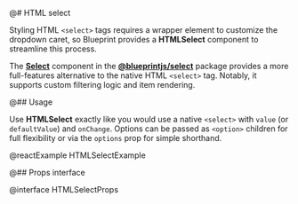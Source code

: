 @# HTML select

Styling HTML `<select>` tags requires a wrapper element to customize the dropdown caret, so Blueprint provides
a **HTMLSelect** component to streamline this process.

<div class="@ns-callout @ns-intent-success @ns-icon-info-sign @ns-callout-has-body-content">

The [**Select**](#select/select-component) component in the [**@blueprintjs/select**](#select)
package provides a more full-features alternative to the native HTML `<select>` tag. Notably, it
supports custom filtering logic and item rendering.

</div>

@## Usage

Use **HTMLSelect** exactly like you would use a native `<select>` with `value` (or `defaultValue`) and `onChange`.
Options can be passed as `<option>` children for full flexibility or via the `options` prop for simple shorthand.

@reactExample HTMLSelectExample

@## Props interface

@interface HTMLSelectProps

